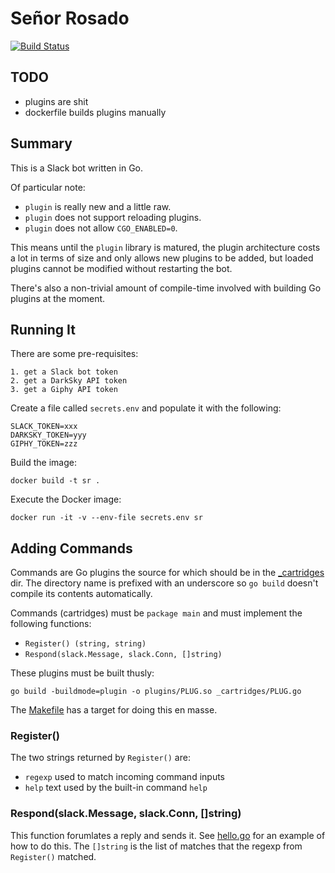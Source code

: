# Señor Rosado

[![Build Status](https://travis-ci.org/weirdtales/senor-rosado.svg?branch=master)](https://travis-ci.org/weirdtales/senor-rosado)

## TODO

* plugins are shit
* dockerfile builds plugins manually

## Summary

This is a Slack bot written in Go.

Of particular note:

* `plugin` is really new and a little raw.
* `plugin` does not support reloading plugins.
* `plugin` does not allow `CGO_ENABLED=0`.

This means until the `plugin` library is matured, the plugin architecture
costs a lot in terms of size and only allows new plugins to be added, but
loaded plugins cannot be modified without restarting the bot.

There's also a non-trivial amount of compile-time involved with building
Go plugins at the moment.


## Running It

There are some pre-requisites:

```
1. get a Slack bot token
2. get a DarkSky API token
3. get a Giphy API token
```

Create a file called `secrets.env` and populate it with the following:

```
SLACK_TOKEN=xxx
DARKSKY_TOKEN=yyy
GIPHY_TOKEN=zzz
```

Build the image:

```
docker build -t sr .
```

Execute the Docker image:

```
docker run -it -v --env-file secrets.env sr
```


## Adding Commands

Commands are Go plugins the source for which should be in the
[_cartridges](_cartridges/) dir. The directory name is prefixed with
an underscore so `go build` doesn't compile its contents automatically.

Commands (cartridges) must be `package main` and must implement the following
functions:

* `Register() (string, string)`
* `Respond(slack.Message, slack.Conn, []string)`

These plugins must be built thusly:

```
go build -buildmode=plugin -o plugins/PLUG.so _cartridges/PLUG.go
```

The [Makefile](Makefile) has a target for doing this en masse.


### Register()

The two strings returned by `Register()` are:

* `regexp` used to match incoming command inputs
* `help` text used by the built-in command `help`


### Respond(slack.Message, slack.Conn, []string)

This function forumlates a reply and sends it. See
[hello.go](_cartridges/hello.go) for an example of how to do this. The
`[]string` is the list of matches that the regexp from `Register()` matched.
